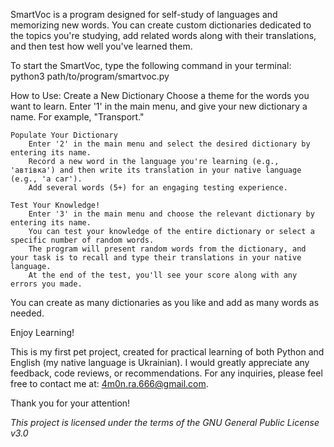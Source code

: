 
SmartVoc is a program designed for self-study of languages and memorizing new words. 
You can create custom dictionaries dedicated to the topics you're studying, 
add related words along with their translations, and then test how well you've learned them.

To start the SmartVoc, type the following command in your terminal:
    python3 path/to/program/smartvoc.py

How to Use:
    Create a New Dictionary
        Choose a theme for the words you want to learn.
        Enter '1' in the main menu, and give your new dictionary a name. For example, "Transport."

    Populate Your Dictionary
        Enter '2' in the main menu and select the desired dictionary by entering its name.
        Record a new word in the language you're learning (e.g., 'автівка') and then write its translation in your native language (e.g., 'a car').
        Add several words (5+) for an engaging testing experience.

    Test Your Knowledge!
        Enter '3' in the main menu and choose the relevant dictionary by entering its name.
        You can test your knowledge of the entire dictionary or select a specific number of random words.
        The program will present random words from the dictionary, and your task is to recall and type their translations in your native language.
        At the end of the test, you'll see your score along with any errors you made.

You can create as many dictionaries as you like and add as many words as needed.

Enjoy Learning!

This is my first pet project, created for practical learning of both Python and English (my native language is Ukrainian).
I would greatly appreciate any feedback, code reviews, or recommendations. 
For any inquiries, please feel free to contact me at: 4m0n.ra.666@gmail.com.

Thank you for your attention!

*This project is licensed under the terms of the GNU General Public License v3.0*